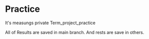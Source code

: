 # Practice
It's measungs private Term_project_practice

All of Results are saved in main branch.
And rests are save in others.